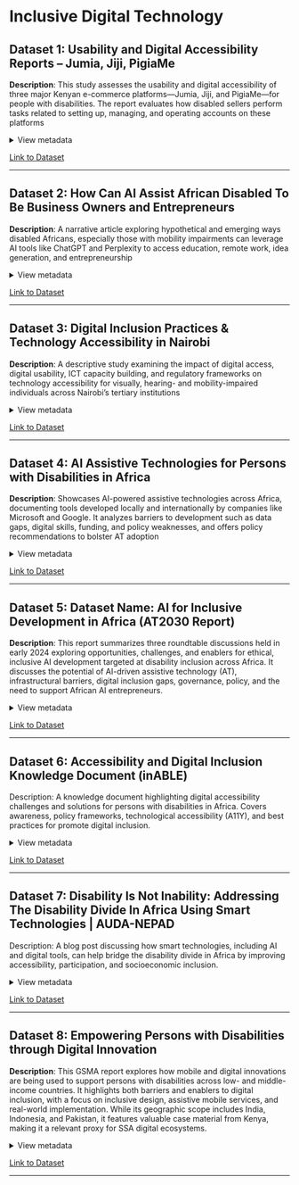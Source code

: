 <!-- markdownlint-disable MD033 MD013 -->

# Inclusive Digital Technology  

## Dataset 1: Usability and Digital Accessibility Reports – Jumia, Jiji, PigiaMe

**Description**: This study assesses the usability and digital accessibility of
three major Kenyan e-commerce platforms—Jumia, Jiji, and PigiaMe—for people
with disabilities. The report evaluates how disabled sellers perform tasks
related to setting up, managing, and operating accounts on these platforms

<details>  
<summary>View metadata</summary>  

- **Source**: inABLE and Technoprise Global
- **Type**: Report  
- **Timeframe**: May 2023  
- **Format**: PDF
- **Connection To Research**: This dataset is directly
aligned with your research question. It shows that disabled self-employers in
Sub-Saharan Africa (in this case, Kenya) are routinely excluded from using
digital and mobile platforms for selling online due to poor accessibility design.
- **Limitations**: Despite rich insights, the report is limited to Kenya,
potentially restricting generalization across Sub-Saharan Africa. It focuses on
e-commerce rather than broader mobile or AI tools like M-PESA or digital credit platforms.

</details>  

[Link to Dataset](https://www.platformlivelihoods.com/wp-content/uploads/2023/05/InABLE-and-Technoprise-Global_Usability-and-Digital-Accessibility-report_FINAL_May-2023.pdf)

---  

## Dataset 2: How Can AI Assist African Disabled To Be Business Owners and Entrepreneurs

**Description**: A narrative article exploring hypothetical and emerging ways
disabled Africans, especially those with mobility impairments can leverage AI
tools like ChatGPT and Perplexity to access education, remote work, idea
generation, and entrepreneurship

<details>  
<summary>View metadata</summary>  

- **Source**: ModernGhana
- **Type**: Article  
- **Timeframe**: February 2025
- **Format**: Web Article
- **Connection To Research**: Highlighting AI’s potential
as a tool to empower disabled self-employers where physical mobility is limited.
It suggests that AI assistants—like ChatGPT, Perplexity, voice recognition, and
generative design tools—can facilitate core entrepreneurial activities such as
ideation, remote communication, content creation, and app development.
- **Limitations**: The article is more aspirational than empirical, lacking
real-world case studies or data on disabled entrepreneurs using AI in
Sub-Saharan Africa.

</details>  

[Link to Dataset](https://www.modernghana.com/news/1380086/how-can-ai-assist-african-disabled-to-be-business.html)

---  

## Dataset 3: Digital Inclusion Practices & Technology Accessibility in Nairobi

**Description**: A descriptive study examining the impact of digital access,
digital usability, ICT capacity building, and regulatory frameworks on
technology accessibility for visually, hearing- and mobility-impaired
individuals across Nairobi’s tertiary institutions

<details>  
<summary>View metadata</summary>  

- **Source**: International Academic Journal of Economics and Finance
- **Type**: Academic Paper  
- **Timeframe**: May 2024
- **Format**: PDF
- **Connection To Research**: This dataset showcases
systemic dynamics relevant to the research question. It demonstrates that better
digital access, usability, capacity building, and supportive regulation
significantly improve technology accessibility for persons with disabilities.
- **Limitations**: Focuses on tertiary institutions in Nairobi, not
self-employment or mobile/AI platforms directly and examines performance in
institutional technology access, not digital or AI tools used for business.

</details>  

[Link to Dataset](https://iajournals.org/articles/iajef_v4_i1_473_523.pdf)

---  

## Dataset 4: AI Assistive Technologies for Persons with Disabilities in Africa

**Description**: Showcases AI-powered assistive technologies across Africa,
documenting tools developed locally and internationally by companies like
Microsoft and Google. It analyzes barriers to development such as data gaps,
digital skills, funding, and policy weaknesses, and offers policy
recommendations to bolster AT adoption

<details>  
<summary>View metadata</summary>  

- **Source**: Centre for Intellectual Property & Technology Law, Strathmore
University (Nairobi)
- **Type**: Report  
- **Timeframe**: October 2023
- **Format**: PDF
- **Connection To Research**: This report is highly
relevant to the research question as it maps how AI-powered assistive
technologies are being developed and used across Africa. It highlights
innovations like AI4KSL (a Kenyan sign language recognition tool) , showing how
localized AI tools can potentially support disabled self-employers.
- **Limitations**: The report is mostly descriptive and lacks hard data on how
many disabled people use these technologies or whether they improve
entrepreneurial outcomes. It focuses more on innovation and policy than on
actual digital business activities or mobile platform usage by disabled self-employers.

</details>  

[Link to Dataset](https://acrobat.adobe.com/id/urn:aaid:sc:US:d408f176-d35b-4b6f-92bf-393a0489d635)

---  

## Dataset 5: Dataset Name: AI for Inclusive Development in Africa (AT2030 Report)

**Description**: This report summarizes three roundtable discussions held in early 2024 exploring opportunities, challenges, and enablers for ethical, inclusive AI development targeted at disability inclusion across Africa. It discusses the potential of AI-driven assistive technology (AT), infrastructural barriers, digital inclusion gaps, governance, policy, and the need to support African AI entrepreneurs.

<details>  
<summary>View metadata</summary>

- **Source**: Global Disability Innovation Hub (GDI Hub), funded by UK Foreign, Commonwealth & Development Office (FCDO)
- **Type**: Policy and expert roundtable report (Qualitative)
- **Timeframe**: June 2024
- **Format**: PDF report
- **Connection to Research**: Focuses on the use of AI-driven technologies to support disability inclusion, directly relevant to disabled self-employed persons. Identifies infrastructure challenges, digital divides, lack of assistive technology, and skills gaps that exclude persons with disabilities from benefiting fully from AI and digital innovation.
- **Limitations**: Focuses on policy and strategic discussions rather than providing primary data on disabled self-employed individuals. Limited quantitative evidence; mainly expert and stakeholder perspectives.

</details>  

[Link to Dataset](https://cdn.disabilityinnovation.com/uploads/documents/AI-for-Inclusive-Development-in-Africa-report_long_FINAL-templated-for-website.pdf?v=1737556236)

---  

## Dataset 6: Accessibility and Digital Inclusion Knowledge Document (inABLE)

Description:
A knowledge document highlighting digital accessibility challenges and solutions for persons with disabilities in Africa. Covers awareness, policy frameworks, technological accessibility (A11Y), and best practices for promote digital inclusion.

<details>  
<summary>View metadata</summary>

- **Source**: inABLE (Kenyan Disability Inclusion NGO)
- **Type**: Advocacy and policy document
- **Timeframe**: June 2023
- **Format**: PDF report
- **Connection To Research**: Addresses digital exclusion barriers faced by PWDs including inaccessible digital platforms, low digital literacy, and lack of inclusive design.
- **Limitations**: Does not provide quantitative data or direct evidence from disabled self-employed participants. Focuses regionally on Kenya; may not fully generalize.

</details>  

[Link to Dataset](https://inable.org/wp-content/uploads/2023/06/Knowledge-Document-_A11Y_23-June-2023.-2.pdf)

---  

## Dataset 7: Disability Is Not Inability: Addressing The Disability Divide In Africa Using Smart Technologies | AUDA-NEPAD

Description:
A blog post discussing how smart technologies, including AI and digital tools, can help bridge the disability divide in Africa by improving accessibility, participation, and socioeconomic inclusion.

<details>  
<summary>View metadata</summary>

- **Source**: New Partnership for Africa’s Development (NEPAD)
- **Type**: Advocacy blog post
- **Timeframe**: 2024
- **Format**: Blog article
- **Connection To Research**: Focuses on overcoming the disability divide via smart digital and AI technologies in Africa, relating directly to the inclusion of disabled entrepreneurs. Highlights policy and technological pathways to reduce exclusion.
- **Limitations**: High-level advocacy; lacks detailed data or empirical study. General African focus with limited country-specific detail.

</details>  

[Link to Dataset](https://www.nepad.org/blog/disability-not-inability-addressing-disability-divide-africa-using-smart-technologies)

---  

## Dataset 8: Empowering Persons with Disabilities through Digital Innovation

**Description**: This GSMA report explores how mobile and digital innovations are being used to support persons with disabilities across low- and middle-income countries. It highlights both barriers and enablers to digital inclusion, with a focus on inclusive design, assistive mobile services, and real-world implementation. While its geographic scope includes India, Indonesia, and Pakistan, it features valuable case material from Kenya, making it a relevant proxy for SSA digital ecosystems.

<details>  
<summary>View metadata</summary>

- **Source**: GSMA Report (April 2023)
- **Type**: Report
- **Timeframe**: April 2023
- **Format**: PDF report
- **Connection To Research**: This report speaks directly to the role of digital tools in shaping inclusion or exclusion for persons with disabilities in SSA. It documents how mobile platforms and inclusive design practices affect access to services, livelihoods, and entrepreneurship—core to understanding systemic barriers and enablers in the digital ecosystem.
- **Limitations**: Some sections read as promotional or lack critical distance. Limited detail on long-term impact or entrepreneurial outcomes. SSA region coverage is uneven: Kenya receive more attention. Qualitative richness is dispersed—selective extraction needed for effective NLP analysis.

</details>  

[Link to Dataset](https://www.gsma.com/solutions-and-impact/connectivity-for-good/mobile-for-development/wp-content/uploads/2023/05/Empowering-persons-with-disabilities-through-digital-innovation.pdf)

---  
